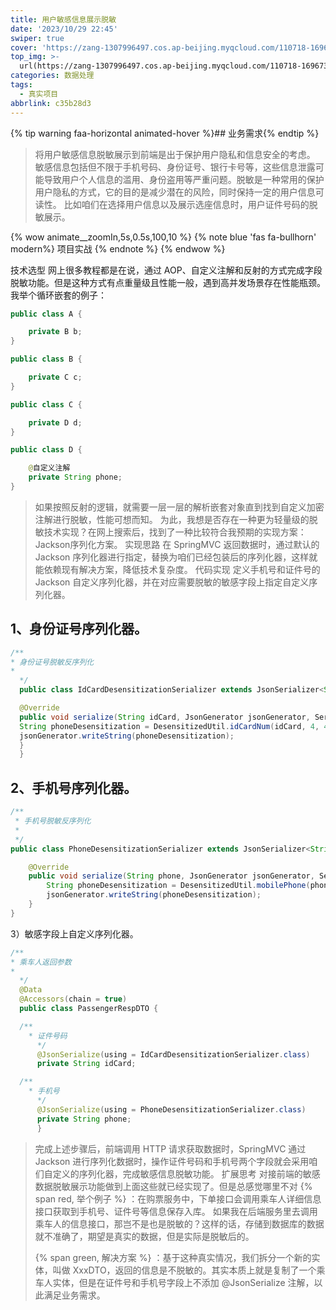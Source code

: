```yaml
---
title: 用户敏感信息展示脱敏
date: '2023/10/29 22:45'
swiper: true
cover: 'https://zang-1307996497.cos.ap-beijing.myqcloud.com/110718-1696734438d0b9.jpg'
top_img: >-
  url(https://zang-1307996497.cos.ap-beijing.myqcloud.com/110718-1696734438d0b9.jpg)
categories: 数据处理
tags:
  - 真实项目
abbrlink: c35b28d3
---
```


{% tip warning faa-horizontal animated-hover %}## 业务需求{% endtip %}
>将用户敏感信息脱敏展示到前端是出于保护用户隐私和信息安全的考虑。
敏感信息包括但不限于手机号码、身份证号、银行卡号等，这些信息泄露可能导致用户个人信息的滥用、身份盗用等严重问题。脱敏是一种常用的保护用户隐私的方式，它的目的是减少潜在的风险，同时保持一定的用户信息可读性。
比如咱们在选择用户信息以及展示选座信息时，用户证件号码的脱敏展示。


{% wow animate__zoomIn,5s,0.5s,100,10 %}
{% note blue 'fas fa-bullhorn' modern%}
项目实战
{% endnote %}
{% endwow %}

技术选型
网上很多教程都是在说，通过 AOP、自定义注解和反射的方式完成字段脱敏功能。但是这种方式有点重量级且性能一般，遇到高并发场景存在性能瓶颈。
我举个循环嵌套的例子：
```java
public class A {

    private B b;
}

public class B {

    private C c;
}

public class C {

    private D d;
}

public class D {

    @自定义注解
    private String phone;    
}
```

>如果按照反射的逻辑，就需要一层一层的解析嵌套对象直到找到自定义加密注解进行脱敏，性能可想而知。
为此，我想是否存在一种更为轻量级的脱敏技术实现？在网上搜索后，找到了一种比较符合我预期的实现方案：Jackson序列化方案。
实现思路
在 SpringMVC 返回数据时，通过默认的 Jackson 序列化器进行指定，替换为咱们已经包装后的序列化器，这样就能依赖现有解决方案，降低技术复杂度。
代码实现
定义手机号和证件号的 Jackson 自定义序列化器，并在对应需要脱敏的敏感字段上指定自定义序列化器。
## 1、身份证号序列化器。

```java
/**
* 身份证号脱敏反序列化
*
  */
  public class IdCardDesensitizationSerializer extends JsonSerializer<String> {

  @Override
  public void serialize(String idCard, JsonGenerator jsonGenerator, SerializerProvider serializerProvider) throws IOException {
  String phoneDesensitization = DesensitizedUtil.idCardNum(idCard, 4, 4);
  jsonGenerator.writeString(phoneDesensitization);
  }
  }
```

## 2、手机号序列化器。

```java
/**
 * 手机号脱敏反序列化
 *
 */
public class PhoneDesensitizationSerializer extends JsonSerializer<String> {

    @Override
    public void serialize(String phone, JsonGenerator jsonGenerator, SerializerProvider serializerProvider) throws IOException {
        String phoneDesensitization = DesensitizedUtil.mobilePhone(phone);
        jsonGenerator.writeString(phoneDesensitization);
    }
}
```





3）敏感字段上自定义序列化器。

```java
/**
* 乘车人返回参数
*
  */
  @Data
  @Accessors(chain = true)
  public class PassengerRespDTO {

  /**
    * 证件号码
      */
      @JsonSerialize(using = IdCardDesensitizationSerializer.class)
      private String idCard;

  /**
    * 手机号
      */
      @JsonSerialize(using = PhoneDesensitizationSerializer.class)
      private String phone;
      }
```


>完成上述步骤后，前端调用 HTTP 请求获取数据时，SpringMVC 通过 Jackson 进行序列化数据时，操作证件号码和手机号两个字段就会采用咱们自定义的序列化器，完成敏感信息脱敏功能。
扩展思考
对接前端的敏感数据脱敏展示功能做到上面这些就已经实现了。但是总感觉哪里不对
> {% span red, 举个例子 %} ：在购票服务中，下单接口会调用乘车人详细信息接口获取到手机号、证件号等信息保存入库。
如果我在后端服务里去调用乘车人的信息接口，那岂不是也是脱敏的？这样的话，存储到数据库的数据就不准确了，期望是真实的数据，但是实际是脱敏后的。
> 
> {% span green, 解决方案 %} ：基于这种真实情况，我们拆分一个新的实体，叫做 XxxDTO，返回的信息是不脱敏的。其实本质上就是复制了一个乘车人实体，但是在证件号和手机号字段上不添加 @JsonSerialize 注解，以此满足业务需求。
